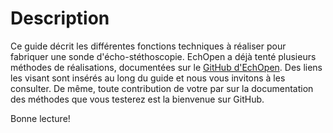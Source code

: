 
#  Description

Ce guide décrit les différentes fonctions techniques à réaliser pour fabriquer une sonde d'écho-stéthoscopie. 
EchOpen a déjà tenté plusieurs méthodes de réalisations, documentées sur le [GitHub d'EchOpen](https://github.com/echopen/medicotechnical). Des liens les visant sont insérés au long du guide et nous vous invitons à les consulter. De même, toute contribution de votre par sur la documentation des méthodes que vous testerez est la bienvenue sur GitHub.

Bonne lecture!
